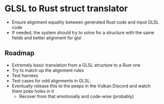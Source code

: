 # GLSL to Rust struct translator
* Ensure alignment equality between generated Rust code and input GLSL code
* If needed, the system should try to solve for a structure with the same fields and better alignment for glsl

## Roadmap
* Extremely basic translation from a GLSL structure to a Rust one
* Try to match up the alignment rules
* Test harness
* Test cases for odd alignments in GLSL.
* Eventually release this to the peeps in the Vulkan Discord and watch them poke holes in it
    * Recover from that emotionally and code-wise (probably)

